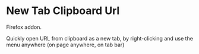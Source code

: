 # New Tab Clipboard Url

Firefox addon.

Quickly open URL from clipboard as a new tab, by right-clicking and use the menu anywhere (on page anywhere, on tab bar)
